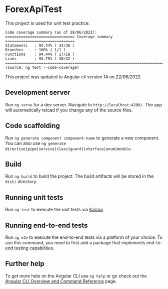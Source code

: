 # ForexApiTest

This project is used for unit test practice.

```
Code coverage summary (as of 28/06/2022):
=============================== Coverage summary ===============================
Statements   : 94.44% ( 34/36 )
Branches     : 100% ( 1/1 )
Functions    : 94.44% ( 17/18 )
Lines        : 93.75% ( 30/32 )
================================================================================
(source: ng test --code-coverage)
```

This project was updated to Angular cli version 14 on 22/06/2022.


## Development server

Run `ng serve` for a dev server. Navigate to `http://localhost:4200/`. The app will automatically reload if you change any of the source files.

## Code scaffolding

Run `ng generate component component-name` to generate a new component. You can also use `ng generate directive|pipe|service|class|guard|interface|enum|module`.

## Build

Run `ng build` to build the project. The build artifacts will be stored in the `dist/` directory.

## Running unit tests

Run `ng test` to execute the unit tests via [Karma](https://karma-runner.github.io).

## Running end-to-end tests

Run `ng e2e` to execute the end-to-end tests via a platform of your choice. To use this command, you need to first add a package that implements end-to-end testing capabilities.

## Further help

To get more help on the Angular CLI use `ng help` or go check out the [Angular CLI Overview and Command Reference](https://angular.io/cli) page.

